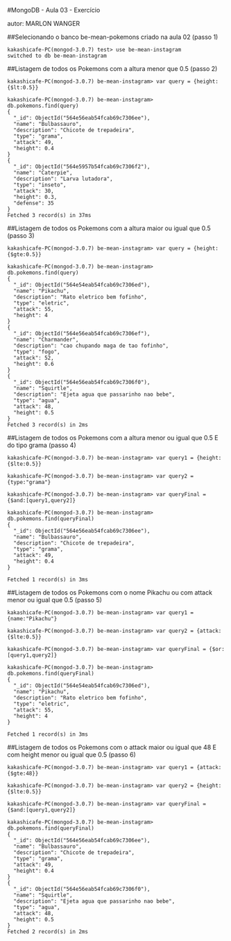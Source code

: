 #MongoDB - Aula 03 - Exercício

autor: MARLON WANGER

##Selecionando o banco be-mean-pokemons criado na aula 02 (passo 1)
```
kakashicafe-PC(mongod-3.0.7) test> use be-mean-instagram
switched to db be-mean-instagram
```

##Listagem de todos os Pokemons com a altura menor que 0.5 (passo 2)
```
kakashicafe-PC(mongod-3.0.7) be-mean-instagram> var query = {height:{$lt:0.5}}

kakashicafe-PC(mongod-3.0.7) be-mean-instagram> db.pokemons.find(query)
{
  "_id": ObjectId("564e56eab54fcab69c7306ee"),
  "name": "Bulbassauro",
  "description": "Chicote de trepadeira",
  "type": "grama",
  "attack": 49,
  "height": 0.4
}
{
  "_id": ObjectId("564e5957b54fcab69c7306f2"),
  "name": "Caterpie",
  "description": "Larva lutadora",
  "type": "inseto",
  "attack": 30,
  "height": 0.3,
  "defense": 35
}
Fetched 3 record(s) in 37ms

```

##Listagem de todos os Pokemons com a altura maior ou igual que 0.5 (passo 3)
```
kakashicafe-PC(mongod-3.0.7) be-mean-instagram> var query = {height:{$gte:0.5}}

kakashicafe-PC(mongod-3.0.7) be-mean-instagram> db.pokemons.find(query)
{
  "_id": ObjectId("564e54eab54fcab69c7306ed"),
  "name": "Pikachu",
  "description": "Rato eletrico bem fofinho",
  "type": "eletric",
  "attack": 55,
  "height": 4
}
{
  "_id": ObjectId("564e56eab54fcab69c7306ef"),
  "name": "Charmander",
  "description": "cao chupando maga de tao fofinho",
  "type": "fogo",
  "attack": 52,
  "height": 0.6
}
{
  "_id": ObjectId("564e56eab54fcab69c7306f0"),
  "name": "Squirtle",
  "description": "Ejeta agua que passarinho nao bebe",
  "type": "agua",
  "attack": 48,
  "height": 0.5
}
Fetched 3 record(s) in 2ms

```

##Listagem de todos os Pokemons com a altura menor ou igual que 0.5 E do tipo grama (passo 4)
```
kakashicafe-PC(mongod-3.0.7) be-mean-instagram> var query1 = {height:{$lte:0.5}}

kakashicafe-PC(mongod-3.0.7) be-mean-instagram> var query2 = {type:"grama"}

kakashicafe-PC(mongod-3.0.7) be-mean-instagram> var queryFinal = {$and:[query1,query2]}

kakashicafe-PC(mongod-3.0.7) be-mean-instagram> db.pokemons.find(queryFinal)
{
  "_id": ObjectId("564e56eab54fcab69c7306ee"),
  "name": "Bulbassauro",
  "description": "Chicote de trepadeira",
  "type": "grama",
  "attack": 49,
  "height": 0.4
}

Fetched 1 record(s) in 3ms

```

##Listagem de todos os Pokemons com o nome Pikachu ou com attack menor ou igual que 0.5 (passo 5)
```
kakashicafe-PC(mongod-3.0.7) be-mean-instagram> var query1 = {name:"Pikachu"}

kakashicafe-PC(mongod-3.0.7) be-mean-instagram> var query2 = {attack:{$lte:0.5}}

kakashicafe-PC(mongod-3.0.7) be-mean-instagram> var queryFinal = {$or:[query1,query2]}

kakashicafe-PC(mongod-3.0.7) be-mean-instagram> db.pokemons.find(queryFinal)
{
  "_id": ObjectId("564e54eab54fcab69c7306ed"),
  "name": "Pikachu",
  "description": "Rato eletrico bem fofinho",
  "type": "eletric",
  "attack": 55,
  "height": 4
}

Fetched 1 record(s) in 3ms

```

##Listagem de todos os Pokemons com o attack maior ou igual que 48 E com height menor ou igual que 0.5 (passo 6)
```
kakashicafe-PC(mongod-3.0.7) be-mean-instagram> var query1 = {attack:{$gte:48}}

kakashicafe-PC(mongod-3.0.7) be-mean-instagram> var query2 = {height:{$lte:0.5}}

kakashicafe-PC(mongod-3.0.7) be-mean-instagram> var queryFinal = {$and:[query1,query2]}

kakashicafe-PC(mongod-3.0.7) be-mean-instagram> db.pokemons.find(queryFinal)
{
  "_id": ObjectId("564e56eab54fcab69c7306ee"),
  "name": "Bulbassauro",
  "description": "Chicote de trepadeira",
  "type": "grama",
  "attack": 49,
  "height": 0.4
}
{
  "_id": ObjectId("564e56eab54fcab69c7306f0"),
  "name": "Squirtle",
  "description": "Ejeta agua que passarinho nao bebe",
  "type": "agua",
  "attack": 48,
  "height": 0.5
}
Fetched 2 record(s) in 2ms

```
